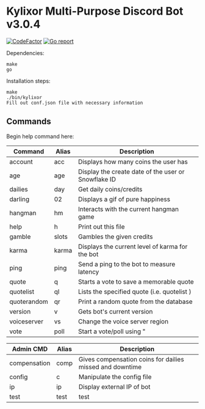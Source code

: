 **Kylixor Multi-Purpose Discord Bot**
v3.0.4
=====================================

[![CodeFactor](https://www.codefactor.io/repository/github/dudeofa/kylixor/badge)](https://www.codefactor.io/repository/github/dudeofa/kylixor)  [![Go report](http://goreportcard.com/badge/dudeofa/kylixor)](http://goreportcard.com/report/dudeofa/kylixor)

Dependencies:
~~~
make
go
~~~

Installation steps:
~~~
make
./bin/kylixor
Fill out conf.json file with necessary information
~~~

Commands
--------

Begin help command here:

| Command      | Alias | Description
| -----------  | ----- | -----------
| account      | acc   | Displays how many coins the user has
| age          | age   | Display the create date of the user or Snowflake ID
| dailies      | day   | Get daily coins/credits
| darling      | 02    | Displays a gif of pure happiness
| hangman      | hm    | Interacts with the current hangman game
| help         | h     | Print out this file
| gamble       | slots | Gambles the given credits
| karma        | karma | Displays the current level of karma for the bot
| ping         | ping  | Send a ping to the bot to measure latency
| quote        | q     | Starts a vote to save a memorable quote
| quotelist    | ql    | Lists the specified quote (i.e. quotelist <identifier>)
| quoterandom  | qr    | Print a random quote from the database
| version      | v     | Gets bot's current version
| voiceserver  | vs    | Change the voice server region
| vote         | poll  | Start a vote/poll using "|" as a separator, i.e. !vote red | yellow)     
 
| Admin CMD    | Alias | Description
| -----------  | ----- | -----------
| compensation | comp  | Gives compensation coins for dailies missed and downtime
| config       | c     | Manipulate the config file
| ip           | ip    | Display external IP of bot
| test         | test  | test
